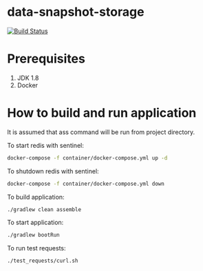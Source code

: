 data-snapshot-storage
==============

[![Build Status](https://travis-ci.org/vitaliy-sushko/data-snapshots-storage.svg?branch=master)](https://travis-ci.org/vitaliy-sushko/data-snapshots-storage)

Prerequisites
==============

1. JDK 1.8
1. Docker

How to build and run application
==============

It is assumed that ass command will be run from project directory.

To start redis with sentinel:
```bash
docker-compose -f container/docker-compose.yml up -d
```

To shutdown redis with sentinel:
```bash
docker-compose -f container/docker-compose.yml down
```

To build application:
```bash
./gradlew clean assemble
``` 

To start application:
```bash
./gradlew bootRun
``` 

To run test requests:
```bash
./test_requests/curl.sh
```
     